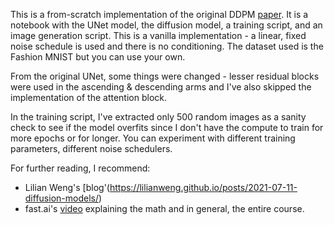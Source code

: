 This is a from-scratch implementation of the original DDPM [paper]((https://arxiv.org/abs/1505.04597)). It is a notebook with the UNet model, the diffusion model, a training script, and an image generation script. This is a vanilla implementation - a linear, fixed noise schedule is used and there is no conditioning. The dataset used is the Fashion MNIST but you can use your own. 

From the original UNet, some things were changed - lesser residual blocks were used in the ascending & descending arms and I've also skipped the implementation of the attention block.

In the training script, I've extracted only 500 random images as a sanity check to see if the model overfits since I don't have the compute to train for more epochs or for longer. You can experiment with different training parameters, different noise schedulers.

For further reading, I recommend:
- Lilian Weng's [blog'(https://lilianweng.github.io/posts/2021-07-11-diffusion-models/)
- fast.ai's [video](https://www.youtube.com/watch?v=mYpjmM7O-30) explaining the math and in general, the entire course.

